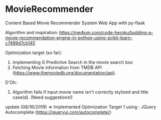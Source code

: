 # MovieRecommender
Content Based Movie Recommender System Web App with py-flask

Algorithm and inspiration: https://medium.com/code-heroku/building-a-movie-recommendation-engine-in-python-using-scikit-learn-c7489d7cb145

Optimization target (so far): 
1. Implementing G Predictive Search in the movie search box
2. Fetching Movie information from TMDB API (https://www.themoviedb.org/documentation/api). 

D'Oh:
1. Algorithm fails if input movie name isn't correctly stylized and title case(d). (Need suggestions!)


update (08/16/2019) => Implemented Optimization Target 1 using : JQuery Autocomplete (https://jqueryui.com/autocomplete/)
